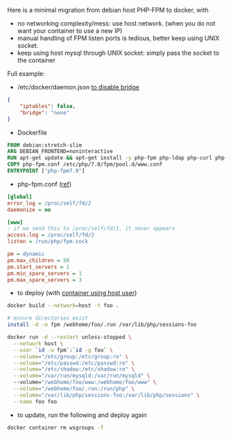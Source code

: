 Here is a minimal migration from debian host PHP-FPM to docker, with
* no networking complexity/mess: use host network. (when you do not want your container to use a new IP)
* manual handling of FPM listen ports is tedious, better keep using UNIX socket.
* keep using host mysql through UNIX socket: simply pass the socket to the container

Full example:

* /etc/docker/daemon.json [to disable bridge](https://stackoverflow.com/questions/52146056/how-to-delete-disable-docker0-bridge-on-docker-startup)
```json
{
    "iptables": false,
    "bridge": "none"
}
```

* Dockerfile
```Dockerfile 
FROM debian:stretch-slim
ARG DEBIAN_FRONTEND=noninteractive
RUN apt-get update && apt-get install -y php-fpm php-ldap php-curl php-mbstring php-cas
COPY php-fpm.conf /etc/php/7.0/fpm/pool.d/www.conf
ENTRYPOINT ["php-fpm7.0"]
```

* php-fpm.conf ([ref](https://serverfault.com/questions/658367/how-to-get-php-fpm-to-log-to-stdout-stderr-when-running-in-a-docker-container))
```ini
[global]
error_log = /proc/self/fd/2
daemonize = no

[www]
; if we send this to /proc/self/fd/1, it never appears
access.log = /proc/self/fd/2
listen = /run/php/fpm.sock

pm = dynamic
pm.max_children = 50
pm.start_servers = 1
pm.min_spare_servers = 1
pm.max_spare_servers = 3
```

* to deploy (with [container using host user](https://medium.com/faun/set-current-host-user-for-docker-container-4e521cef9ffc))

```sh
docker build --network=host -t foo .

# ensure directories exist
install -d -o fpm /webhome/foo/.run /var/lib/php/sessions-foo

docker run -d --restart unless-stopped \
  --network host \
  --user `id -u fpm`:`id -g foo` \
  --volume="/etc/group:/etc/group:ro" \
  --volume="/etc/passwd:/etc/passwd:ro" \
  --volume="/etc/shadow:/etc/shadow:ro" \
  --volume="/var/run/mysqld:/var/run/mysqld" \  
  --volume="/webhome/foo/www:/webhome/foo/www" \
  --volume="/webhome/foo/.run:/run/php" \
  --volume="/var/lib/php/sessions-foo:/var/lib/php/sessions" \
  --name foo foo
```

* to update, run the following and deploy again
```sh
docker container rm wsgroups -f
```
